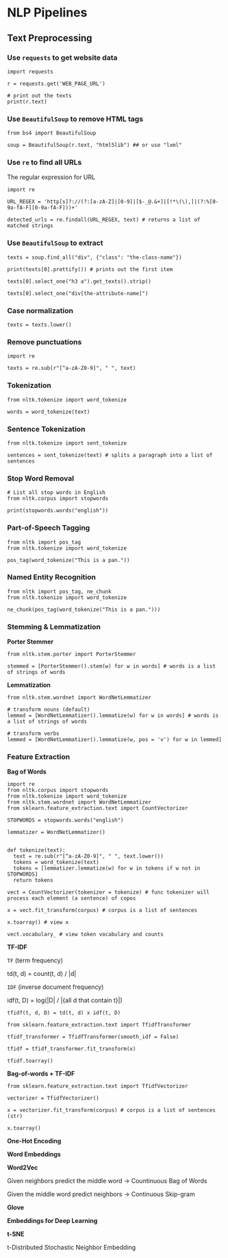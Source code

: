# NLP Pipelines


## Text Preprocessing

### Use `requests` to get website data

```python3
import requests

r = requests.get('WEB_PAGE_URL')

# print out the texts
print(r.text)
```

### Use `BeautifulSoup` to remove HTML tags

```python3
from bs4 import BeautifulSoup

soup = BeautifulSoup(r.text, "html5lib") ## or use "lxml"
```

### Use `re` to find all URLs

The regular expression for URL

```python3
import re

URL_REGEX = 'http[s]?://(?:[a-zA-Z]|[0-9]|[$-_@.&+]|[!*\(\),]|(?:%[0-9a-fA-F][0-9a-fA-F]))+'

detected_urls = re.findall(URL_REGEX, text) # returns a list of matched strings

```

### Use `BeautifulSoup` to extract 

```python3
texts = soup.find_all("div", {"class": "the-class-name"})

print(texts[0].prettify()) # prints out the first item

texts[0].select_one("h3 a").get_texts().strip()

texts[0].select_one("div[the-attribute-name]")
```

### Case normalization

```python3
texts = texts.lower()
```

### Remove punctuations

```python3
import re

texts = re.sub(r"[^a-zA-Z0-9]", " ", text)
```

### Tokenization

```python3
from nltk.tokenize import word_tokenize

words = word_tokenize(text)
```

### Sentence Tokenization

```python3
from nltk.tokenize import sent_tokenize

sentences = sent_tokenize(text) # splits a paragraph into a list of sentences
```

### Stop Word Removal

```python3
# List all stop words in English
from nltk.corpus import stopwords

print(stopwords.words("english"))
```

### Part-of-Speech Tagging

```python3
from nltk import pos_tag
from nltk.tokenize import word_tokenize

pos_tag(word_tokenize("This is a pan."))
```
### Named Entity Recognition

```python3
from nltk import pos_tag, ne_chunk
from nltk.tokenize import word_tokenize

ne_chunk(pos_tag(word_tokenize("This is a pan.")))
```

### Stemming & Lemmatization

**Porter Stemmer**

```python3
from nltk.stem.porter import PorterStemmer

stemmed = [PorterStemmer().stem(w) for w in words] # words is a list of strings of words
```

**Lemmatization**

```python3
from nltk.stem.wordnet import WordNetLemmatizer

# transform nouns (default)
lemmed = [WordNetLemmatizer().lemmatize(w) for w in words] # words is a list of strings of words

# transform verbs
lemmed = [WordNetLemmatizer().lemmatize(w, pos = 'v') for w in lemmed]
```

### Feature Extraction

**Bag of Words**

``` python3
import re
from nltk.corpus import stopwords
from nltk.tokenize import word_tokenize
from nltk.stem.wordnet import WordNetLemmatizer
from sklearn.feature_extraction.text import CountVectorizer

STOPWORDS = stopwords.words("english")

lemmatizer = WordNetLemmatizer()


def tokenize(text):
  text = re.sub(r"[^a-zA-Z0-9]", " ", text.lower())
  tokens = word_tokenize(text)
  tokens = [lemmatizer.lemmatize(w) for w in tokens if w not in STOPWORDS]
  return tokens

vect = CountVectorizer(tokenizer = tokenize) # func tokenizer will process each element (a sentence) of copos

x = vect.fit_transform(corpus) # corpus is a list of sentences

x.toarray() # view x

vect.vocabulary_ # view token vocabulary and counts

```

**TF-IDF**

`TF` (term frequency)

td(t, d) = count(t, d) / |d|

`IDF` (inverse document frequency)

idf(t, D) = log(|D| / |{all d that contain t}|)

`tfidf(t, d, D) = td(t, d) x idf(t, D)`

```python3
from sklearn.feature_extraction.text import TfidfTransformer

tfidf_transformer = TfidfTransformer(smooth_idf = False)

tfidf = tfidf_transformer.fit_transform(x)

tfidf.toarray()
```

**Bag-of-words + TF-IDF**

```python3
from sklearn.feature_extraction.text import TfidfVectorizer

vectorizer = TfidfVectorizer()

x = vectorizer.fit_transform(corpus) # corpus is a list of sentences (str)

x.toarray()
```

**One-Hot Encoding**



**Word Embeddings**


**Word2Vec**

Given neighbors predict the middle word -> Countinuous Bag of Words

Given the middle word predict neighbors -> Continuous Skip-gram

**Glove**



**Embeddings for Deep Learning**

**t-SNE**

t-Distributed Stochastic Neighbor Embedding










